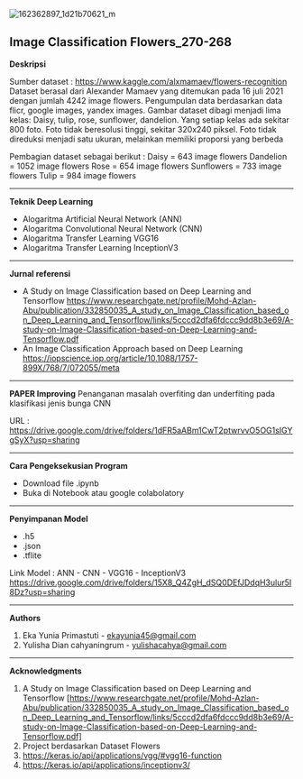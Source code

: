 
![162362897_1d21b70621_m](https://user-images.githubusercontent.com/63344621/147844799-9d32cb9c-66be-41c6-ad8f-d00f571b584d.jpg)

**Image Classification Flowers_270-268**
-----------------------------------------------------------------------
**Deskripsi** 

Sumber dataset : https://www.kaggle.com/alxmamaev/flowers-recognition
Dataset berasal dari Alexander Mamaev yang ditemukan pada 16 juli 2021 dengan jumlah 4242 image flowers. Pengumpulan data berdasarkan data flicr, google images, yandex images. Gambar dataset dibagi menjadi lima kelas: Daisy, tulip, rose, sunflower, dandelion. Yang setiap kelas ada sekitar 800 foto. Foto tidak beresolusi tinggi, sekitar 320x240 piksel. Foto tidak direduksi menjadi satu ukuran, melainkan memiliki proporsi yang berbeda

Pembagian dataset sebagai berikut :
Daisy = 643 image flowers
Dandelion = 1052 image flowers
Rose = 654 image flowers
Sunflowers = 733 image flowers
Tulip = 984 image flowers

-----------------------------------------------------------------------
**Teknik Deep Learning**
- Alogaritma Artificial Neural Network (ANN)
- Alogaritma Convolutional Neural Network (CNN)
- Alogaritma Transfer Learning VGG16
- Alogaritma Transfer Learning InceptionV3

-----------------------------------------------------------------------
**Jurnal referensi**
- A Study on Image Classification based on Deep Learning and Tensorflow
https://www.researchgate.net/profile/Mohd-Azlan-Abu/publication/332850035_A_study_on_Image_Classification_based_on_Deep_Learning_and_Tensorflow/links/5cccd2dfa6fdccc9dd8b3e69/A-study-on-Image-Classification-based-on-Deep-Learning-and-Tensorflow.pdf
- An Image Classification Approach based on Deep Learning
https://iopscience.iop.org/article/10.1088/1757-899X/768/7/072055/meta

-----------------------------------------------------------------------
**PAPER Improving**
Penanganan masalah overfiting dan underfiting pada klasifikasi jenis bunga CNN

URL : https://drive.google.com/drive/folders/1dFR5aABm1CwT2ptwrvvO5OG1sIGYgSyX?usp=sharing


-----------------------------------------------------------------------
**Cara Pengeksekusian Program**
- Download file .ipynb
- Buka di Notebook atau google colabolatory

-----------------------------------------------------------------------
**Penyimpanan Model**
- .h5
- .json
- .tflite

Link Model : 
ANN - CNN - VGG16 - InceptionV3
https://drive.google.com/drive/folders/15X8_Q4ZgH_dSQ0DEfJDdqH3ulur5I8Dz?usp=sharing

-----------------------------------------------------------------------
**Authors**
1. Eka Yunia Primastuti - ekayunia45@gmail.com
2. Yulisha Dian cahyaningrum - yulishacahya@gmail.com

-----------------------------------------------------------------------
**Acknowledgments**
1. A Study on Image Classification based on Deep Learning and Tensorflow [https://www.researchgate.net/profile/Mohd-Azlan-Abu/publication/332850035_A_study_on_Image_Classification_based_on_Deep_Learning_and_Tensorflow/links/5cccd2dfa6fdccc9dd8b3e69/A-study-on-Image-Classification-based-on-Deep-Learning-and-Tensorflow.pdf]
2. Project berdasarkan Dataset Flowers
3. https://keras.io/api/applications/vgg/#vgg16-function
4. https://keras.io/api/applications/inceptionv3/
